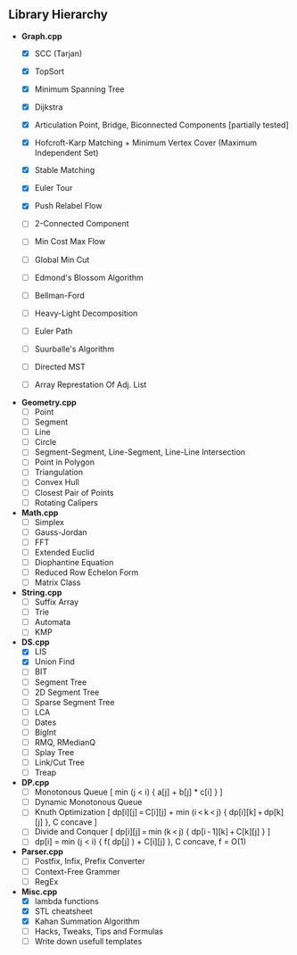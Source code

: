 Library Hierarchy
-----------------

  - **Graph.cpp**
    - [x] SCC (Tarjan)
    - [x] TopSort
    - [x] Minimum Spanning Tree
    - [x] Dijkstra
    - [x] Articulation Point, Bridge, Biconnected Components [partially tested]
    - [x] Hofcroft-Karp Matching + Minimum Vertex Cover (Maximum Independent Set)
    - [x] Stable Matching
    - [x] Euler Tour
    - [x] Push Relabel Flow
    - [ ] 2-Connected Component
    - [ ] Min Cost Max Flow
    - [ ] Global Min Cut
    - [ ] Edmond's Blossom Algorithm
    - [ ] Bellman-Ford
    - [ ] Heavy-Light Decomposition
    - [ ] Euler Path
    - [ ] Suurballe's Algorithm
    - [ ] Directed MST
    - [ ] Array Represtation Of Adj. List


  - **Geometry.cpp**
    - [ ] Point
    - [ ] Segment
    - [ ] Line
    - [ ] Circle
    - [ ] Segment-Segment, Line-Segment, Line-Line Intersection
    - [ ] Point in Polygon
    - [ ] Triangulation
    - [ ] Convex Hull
    - [ ] Closest Pair of Points
    - [ ] Rotating Calipers
    
  - **Math.cpp**
    - [ ] Simplex
    - [ ] Gauss-Jordan
    - [ ] FFT
    - [ ] Extended Euclid
    - [ ] Diophantine Equation
    - [ ] Reduced Row Echelon Form
    - [ ] Matrix Class
    
  - **String.cpp**
    - [ ] Suffix Array
    - [ ] Trie
    - [ ] Automata
    - [ ] KMP
    
  - **DS.cpp**
    - [x] LIS <templatize>
    - [x] Union Find
    - [ ] BIT
    - [ ] Segment Tree
    - [ ] 2D Segment Tree
    - [ ] Sparse Segment Tree
    - [ ] LCA
    - [ ] Dates
    - [ ] BigInt
    - [ ] RMQ, RMedianQ
    - [ ] Splay Tree
    - [ ] Link/Cut Tree
    - [ ] Treap

  - **DP.cpp**
    - [ ] Monotonous Queue [ min (j < i) { a[j] + b[j] * c[i] } ]
    - [ ] Dynamic Monotonous Queue
    - [ ] Knuth Optimization [ dp[i][j] = C[i][j] + min (i < k < j) { dp[i][k] + dp[k][j] }, C concave ]
    - [ ] Divide and Conquer [ dp[i][j] = min (k < j) { dp[i - 1][k] + C[k][j] } ]
    - [ ] dp[i] = min (j < i) { f( dp[j] ) + C[i][j] }, C concave, f = O(1)

  - **Parser.cpp**
    - [ ] Postfix, Infix, Prefix Converter
    - [ ] Context-Free Grammer
    - [ ] RegEx
    
  - **Misc.cpp**
    - [x] lambda functions
    - [x] STL cheatsheet
    - [x] Kahan Summation Algorithm
    - [ ] Hacks, Tweaks, Tips and Formulas
    - [ ] Write down usefull templates
